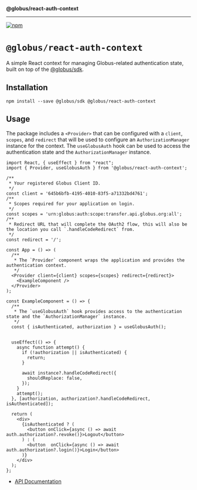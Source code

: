 **@globus/react-auth-context**

***

[![npm](https://img.shields.io/npm/v/@globus/react-auth-context?style=flat-square&logo=npm&color=000&label)](https://www.npmjs.com/package/@globus/react-auth-context)

# `@globus/react-auth-context`

A simple React context for managing Globus-related authentication state, built on top of the [@globus/sdk](https://github.com/globus/globus-sdk-javascript).

## Installation

```
npm install --save @globus/sdk @globus/react-auth-context
```

## Usage

The package includes a `<Provider>` that can be configured with a `client`, `scopes`, and `redirect` that will be used to configure an `AuthorizationManager` instance for the context. The `useGlobusAuth` hook can be used to access the authentication state and the `AuthorizationManager` instance.

```tsx
import React, { useEffect } from "react";
import { Provider, useGlobusAuth } from '@globus/react-auth-context';

/**
 * Your registered Globus Client ID.
 */
const client = '645b6bfb-4195-4010-83f5-a71332bd4761';
/**
 * Scopes required for your application on login.
 */
const scopes = 'urn:globus:auth:scope:transfer.api.globus.org:all';
/**
 * Redirect URL that will complete the OAuth2 flow, this will also be the location you call `.handleCodeRedirect` from.
 */
const redirect = '/';

const App = () => (
  /**
   * The `Provider` component wraps the application and provides the authentication context.
   */
  <Provider client={client} scopes={scopes} redirect={redirect}>
    <ExampleComponent />
  </Provider>
);

const ExampleComponent = () => {
  /**
   * The `useGlobusAuth` hook provides access to the authentication state and the `AuthorizationManager` instance.
   */
  const { isAuthenticated, authorization } = useGlobusAuth();
 

  useEffect(() => {
    async function attempt() {
      if (!authorization || isAuthenticated) {
        return;
      }

      await instance?.handleCodeRedirect({
        shouldReplace: false,
      });
    }
    attempt();
  }, [authorization, authorization?.handleCodeRedirect, isAuthenticated]);

  return (
    <div>
      {isAuthenticated ? (
        <button onClick={async () => await auth.authorization?.revoke()}>Logout</button>
      ) : (
        <button  onClick={async () => await auth.authorization?.login()}>Login</button>
      )}
    </div>
  );
};
```

- [API Documentation](/docs/globals.md)
